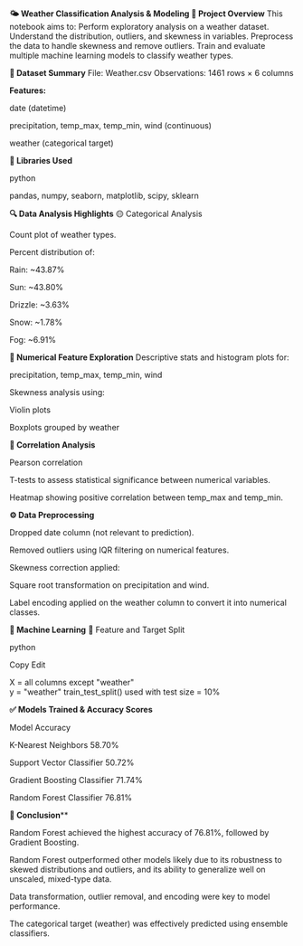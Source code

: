 **🌤️ Weather Classification Analysis & Modeling
📌 Project Overview**
This notebook aims to:
Perform exploratory analysis on a weather dataset.
Understand the distribution, outliers, and skewness in variables.
Preprocess the data to handle skewness and remove outliers.
Train and evaluate multiple machine learning models to classify weather types.

**📁 Dataset Summary**
File: Weather.csv
Observations: 1461 rows × 6 columns

**Features:**

date (datetime)

precipitation, temp_max, temp_min, wind (continuous)

weather (categorical target)

**🔧 Libraries Used**

python

pandas, numpy, seaborn, matplotlib, scipy, sklearn

**🔍 Data Analysis Highlights**
🟡 Categorical Analysis

Count plot of weather types.

Percent distribution of:

Rain: ~43.87%

Sun: ~43.80%

Drizzle: ~3.63%

Snow: ~1.78%

Fog: ~6.91%

**🔵 Numerical Feature Exploration**
Descriptive stats and histogram plots for:

precipitation, temp_max, temp_min, wind

Skewness analysis using:

Violin plots

Boxplots grouped by weather

**🔴 Correlation Analysis**

Pearson correlation

T-tests to assess statistical significance between numerical variables.

Heatmap showing positive correlation between temp_max and temp_min.

**⚙️ Data Preprocessing**

Dropped date column (not relevant to prediction).

Removed outliers using IQR filtering on numerical features.

Skewness correction applied:

Square root transformation on precipitation and wind.

Label encoding applied on the weather column to convert it into numerical classes.

**🎯 Machine Learning**
🧪 Feature and Target Split

python

Copy
Edit

X = all columns except "weather"  
y = "weather"
train_test_split() used with test size = 10%

**✅ Models Trained & Accuracy Scores**

Model	Accuracy

K-Nearest Neighbors	58.70%

Support Vector Classifier	50.72%

Gradient Boosting Classifier	71.74%

Random Forest Classifier	76.81%


**📌 Conclusion****

Random Forest achieved the highest accuracy of 76.81%, followed by Gradient Boosting.

Random Forest outperformed other models likely due to its robustness to skewed distributions and outliers, and its ability to generalize well on unscaled, mixed-type data.

Data transformation, outlier removal, and encoding were key to model performance.

The categorical target (weather) was effectively predicted using ensemble classifiers.

